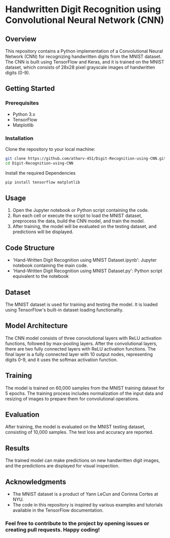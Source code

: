 # Handwritten Digit Recognition using Convolutional Neural Network (CNN)

## Overview

This repository contains a Python implementation of a Convolutional Neural Network (CNN) for recognizing handwritten digits from the MNIST dataset. The CNN is built using TensorFlow and Keras, and it is trained on the MNIST dataset, which consists of 28x28 pixel grayscale images of handwritten digits (0-9).

## Getting Started

### Prerequisites

- Python 3.x
- TensorFlow
- Matplotlib

### Installation

Clone the repository to your local machine:

```bash
git clone https://github.com/atharv-451/Digit-Recognition-using-CNN.git
cd Digit-Recognition-using-CNN
```

Install the required Dependencies
```bash
pip install tensorflow matplotlib
```

## Usage
1. Open the Jupyter notebook or Python script containing the code.
2. Run each cell or execute the script to load the MNIST dataset, preprocess the data, build the CNN model, and train the model.
3. After training, the model will be evaluated on the testing dataset, and predictions will be displayed.

## Code Structure
- 'Hand-Written Digit Recognition using MNIST Dataset.ipynb': Jupyter notebook containing the main code.
- 'Hand-Written Digit Recognition using MNIST Dataset.py': Python script equivalent to the notebook

## Dataset

The MNIST dataset is used for training and testing the model. It is loaded using TensorFlow's built-in dataset loading functionality.

## Model Architecture

The CNN model consists of three convolutional layers with ReLU activation functions, followed by max-pooling layers. After the convolutional layers, there are two fully connected layers with ReLU activation functions. The final layer is a fully connected layer with 10 output nodes, representing digits 0-9, and it uses the softmax activation function.

## Training

The model is trained on 60,000 samples from the MNIST training dataset for 5 epochs. The training process includes normalization of the input data and resizing of images to prepare them for convolutional operations.

## Evaluation

After training, the model is evaluated on the MNIST testing dataset, consisting of 10,000 samples. The test loss and accuracy are reported.

## Results

The trained model can make predictions on new handwritten digit images, and the predictions are displayed for visual inspection.

## Acknowledgments

- The MNIST dataset is a product of Yann LeCun and Corinna Cortes at NYU.
- The code in this repository is inspired by various examples and tutorials available in the TensorFlow documentation.

### Feel free to contribute to the project by opening issues or creating pull requests. Happy coding!
